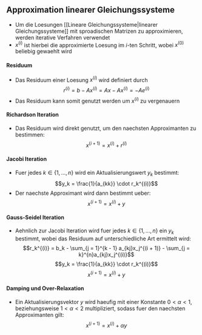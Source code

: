 ## Approximation linearer Gleichungssysteme
- Um die Loesungen [[Lineare Gleichungssysteme|linearer Gleichungssysteme]] mit sproadischen Matrizen zu approximieren, werden iterative Verfahren verwendet
- $x^{(i)}$ ist hierbei die approximierte Loesung im $i$-ten Schritt, wobei $x^{(0)}$ beliebig gewaehlt wird
#### Residuum
- Das Residuum einer Loesung $x^{(i)}$ wird definiert durch
$$r^{(i)} = b - Ax^{(i)} = Ax - Ax^{(i)} = -Ae^{(i)}$$
- Das Residuum kann somit genutzt werden um $x^{(i)}$ zu vergenauern
#### Richardson Iteration
- Das Residuum wird direkt genutzt, um den naechsten Approximanten zu bestimmen:
$$x^{(i + 1)} = x^{(i)} + r^{(i)}$$
#### Jacobi Iteration
- Fuer jedes $k \in \{1, ..., n\}$ wird ein Aktualisierungswert $y_k$ bestimmt:
$$y_k = \frac{1}{a_{kk}} \cdot r_k^{(i)}$$
- Der naechste Approximant wird dann bestimmt ueber:
$$x^{(i + 1)} = x^{(i)} + y$$
#### Gauss-Seidel Iteration
- Aehnlich zur Jacobi Iteration wird fuer jedes $k \in \{1, ..., n\}$ ein $y_k$ bestimmt, wobei das Residuum auf unterschiedliche Art ermittelt wird:
$$r_k^{(i)} = b_k - \sum_{j = 1}^{k - 1} a_{kj}x_j^{(i + 1)} - \sum_{j = k}^{n}a_{kj}x_j^{(i)}$$
$$y_k = \frac{1}{a_{kk}} \cdot r_k^{(i)}$$
$$x^{(i + 1)} = x^{(i)} + y$$
#### Damping und Over-Relaxation
- Ein Aktualisierungsvektor $y$ wird haeufig mit einer Konstante $0 < \alpha < 1$, beziehungsweise $1 < \alpha < 2$ multipliziert, sodass fuer den naechsten Approximanten gilt:
$$x^{(i + 1)} = x^{(i)} + \alpha y$$